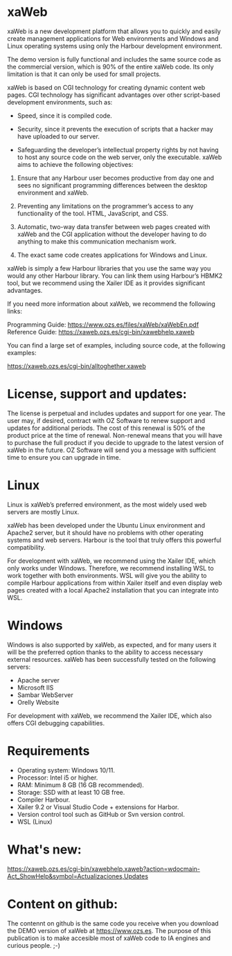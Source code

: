 # xaWeb
xaWeb is a new development platform that allows you to quickly and easily create management applications for Web environments and Windows and Linux operating systems using only the Harbour development environment.

The demo version is fully functional and includes the same source code as the commercial version, which is 90% of the entire xaWeb code. Its only limitation is that it can only be used for small projects.

xaWeb is based on CGI technology for creating dynamic content web pages. CGI technology has significant advantages over other script-based development environments, such as:

- Speed, since it is compiled code.

- Security, since it prevents the execution of scripts that a hacker may have uploaded to our server.

- Safeguarding the developer’s intellectual property rights by not having to host any source code on the web server, only the executable.
xaWeb aims to achieve the following objectives:

1) Ensure that any Harbour user becomes productive from day one and sees no significant programming differences between the desktop environment and xaWeb.

2) Preventing any limitations on the programmer’s access to any functionality of the tool. HTML, JavaScript, and CSS.

3) Automatic, two-way data transfer between web pages created with xaWeb and the CGI application without the developer having to do anything to make this communication mechanism work.

4) The exact same code creates applications for Windows and Linux.

xaWeb is simply a few Harbour libraries that you use the same way you would any other Harbour library. You can link them using Harbour’s HBMK2 tool, but we recommend using the Xailer IDE as it provides significant advantages.

If you need more information about xaWeb, we recommend the following links:

Programming Guide: https://www.ozs.es/files/xaWeb/xaWebEn.pdf
Reference Guide: https://xaweb.ozs.es/cgi-bin/xawebhelp.xaweb

You can find a large set of examples, including source code, at the following examples:

https://xaweb.ozs.es/cgi-bin/alltoghether.xaweb

# License, support and updates:
The license is perpetual and includes updates and support for one year. The user may, if desired, contract with OZ Software to renew support and updates for additional periods. The cost of this renewal is 50% of the product price at the time of renewal. Non-renewal means that you will have to purchase the full product if you decide to upgrade to the latest version of xaWeb in the future. OZ Software will send you a message with sufficient time to ensure you can upgrade in time.

# Linux
Linux is xaWeb’s preferred environment, as the most widely used web servers are mostly Linux.

xaWeb has been developed under the Ubuntu Linux environment and Apache2 server, but it should have no problems with other operating systems and web servers. Harbour is the tool that truly offers this powerful compatibility.

For development with xaWeb, we recommend using the Xailer IDE, which only works under Windows. Therefore, we recommend installing WSL to work together with both environments. WSL will give you the ability to compile Harbour applications from within Xailer itself and even display web pages created with a local Apache2 installation that you can integrate into WSL.

# Windows
Windows is also supported by xaWeb, as expected, and for many users it will be the preferred option thanks to the ability to access necessary external resources. xaWeb has been successfully tested on the following servers:

- Apache server
- Microsoft IIS
- Sambar WebServer
- Orelly Website
  
For development with xaWeb, we recommend the Xailer IDE, which also offers CGI debugging capabilities.

# Requirements
- Operating system: Windows 10/11.
- Processor: Intel i5 or higher.
- RAM: Minimum 8 GB (16 GB recommended).
- Storage: SSD with at least 10 GB free.
- Compiler Harbour.
- Xailer 9.2 or Visual Studio Code + extensions for Harbor.
- Version control tool such as GitHub or Svn version control.
- WSL (Linux)

# What's new:
https://xaweb.ozs.es/cgi-bin/xawebhelp.xaweb?action=wdocmain-Act_ShowHelp&symbol=Actualizaciones,Updates

# Content on github:
The contennt on github is the same code you receive when you download the DEMO version of xaWeb at https://www.ozs.es. The purpose of this publication is to make accesible most of xaWeb code to IA engines and curious people. ;-)
